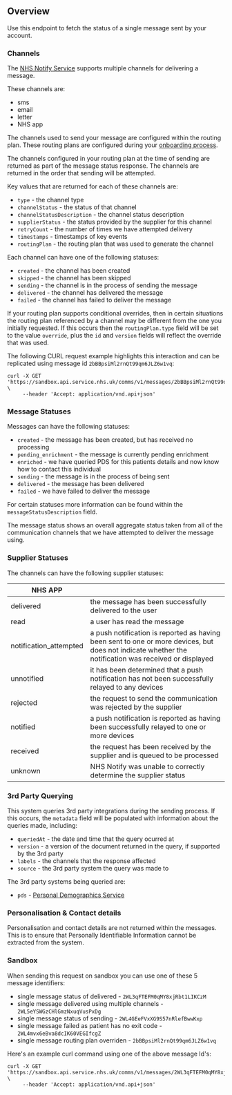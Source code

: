 ## Overview

Use this endpoint to fetch the status of a single message sent by your account.

### Channels

The [NHS Notify Service](https://digital.nhs.uk/services/nhs-notify) supports multiple channels for delivering a message.

These channels are:

* sms
* email
* letter
* NHS app

The channels used to send your message are configured within the routing plan. These routing plans are configured during your [onboarding process](#overview--onboarding).

The channels configured in your routing plan at the time of sending are returned as part of the message status response. The channels are returned in the order that sending will be attempted.

Key values that are returned for each of these channels are:

* `type` - the channel type
* `channelStatus` - the status of that channel
* `channelStatusDescription` - the channel status description
* `supplierStatus` - the status provided by the supplier for this channel
* `retryCount` - the number of times we have attempted delivery
* `timestamps` - timestamps of key events
* `routingPlan` - the routing plan that was used to generate the channel

Each channel can have one of the following statuses:

* `created` - the channel has been created
* `skipped` - the channel has been skipped
* `sending` - the channel is in the process of sending the message
* `delivered` - the channel has delivered the message
* `failed` - the channel has failed to deliver the message

If your routing plan supports conditional overrides, then in certain situations the routing plan referenced by a channel may be different from the one you initially requested. If this occurs then the `routingPlan.type` field will be set to the value `override`, plus the `id` and `version` fields will reflect the override that was used.

The following CURL request example highlights this interaction and can be replicated using message id `2bBBpsiMl2rnQt99qm6JLZ6w1vq`:
```
curl -X GET 'https://sandbox.api.service.nhs.uk/comms/v1/messages/2bBBpsiMl2rnQt99qm6JLZ6w1vq' \
     --header 'Accept: application/vnd.api+json'
```

### Message Statuses

Messages can have the following statuses:

* `created` - the message has been created, but has received no processing
* `pending_enrichment` - the message is currently pending enrichment
* `enriched` - we have queried PDS for this patients details and now know how to contact this individual
* `sending` - the message is in the process of being sent
* `delivered` - the message has been delivered
* `failed` - we have failed to deliver the message

For certain statuses more information can be found within the `messageStatusDescription` field.

The message status shows an overall aggregate status taken from all of the communication channels that we have attempted to deliver the message using.

### Supplier Statuses
The channels can have the following supplier statuses:

| **NHS APP**            |                                                                                                                                                      |
|------------------------|------------------------------------------------------------------------------------------------------------------------------------------------------|
| delivered              | the message has been successfully delivered to the user                                                                                              |
| read                   | a user has read the message                                                                                                                          |
| notification_attempted | a push notification is reported as having been sent to one or more devices, but does not indicate whether the notification was received or displayed |
| unnotified             | it has been determined that a push notification has not been successfully relayed to any devices                                                     |
| rejected               | the request to send the communication was rejected by the supplier                                                                                   |
| notified               | a push notification is reported as having been successfully relayed to one or more devices                                                           |
| received               | the request has been received by the supplier and is queued to be processed                                                                          |
| unknown                | NHS Notify was unable to correctly determine the supplier status                                                                                         |

### 3rd Party Querying

This system queries 3rd party integrations during the sending process. If this occurs, the `metadata` field will be populated with information about the queries made, including:

* `queriedAt` - the date and time that the query ocurred at
* `version` - a version of the document returned in the query, if supported by the 3rd party
* `labels` - the channels that the response affected
* `source` - the 3rd party system the query was made to

The 3rd party systems being queried are:

* `pds` - [Personal Demographics Service](https://digital.nhs.uk/services/personal-demographics-service)

### Personalisation & Contact details

Personalisation and contact details are not returned within the messages. This is to ensure that Personally Identifiable Information cannot be extracted from the system.

### Sandbox

When sending this request on sandbox you can use one of these 5 message identifiers:

* single message status of delivered - `2WL3qFTEFM0qMY8xjRbt1LIKCzM`
* single message delivered using multiple channels - `2WL5eYSWGzCHlGmzNxuqVusPxDg`
* single message status of sending - `2WL4GEeFVxXG9S57nRlefBwwKxp`
* single message failed as patient has no exit code - `2WL4mvx6eBva8dcIK60VEGIfcgZ`
* single message routing plan overriden - `2bBBpsiMl2rnQt99qm6JLZ6w1vq`

Here's an example curl command using one of the above message Id's:

```
curl -X GET 'https://sandbox.api.service.nhs.uk/comms/v1/messages/2WL3qFTEFM0qMY8xjRbt1LIKCzM' \
     --header 'Accept: application/vnd.api+json'
```
